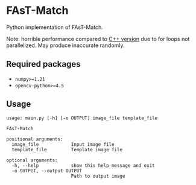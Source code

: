 # FAsT-Match

Python implementation of FAsT-Match.

Note: horrible performance compared to [C++ version](https://github.com/vinhtq115/FAsT-Match) due to for loops not parallelized. May produce inaccurate randomly.

## Required packages
* `numpy>=1.21`
* `opencv-python>=4.5`

## Usage

```
usage: main.py [-h] [-o OUTPUT] image_file template_file

FAsT-Match

positional arguments:
  image_file            Input image file
  template_file         Template image file

optional arguments:
  -h, --help            show this help message and exit
  -o OUTPUT, --output OUTPUT
                        Path to output image
```